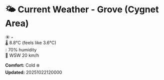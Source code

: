 # 🌤️ Current Weather - Grove (Cygnet Area)

☀️ **-**  
🌡️ 8.8°C (feels like 3.6°C)  
💧 70% humidity  
💨 WSW 20 km/h  

**Comfort:** Cold ❄️  
**Updated:** 20251022120000
